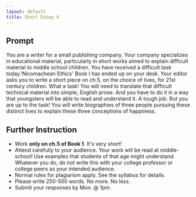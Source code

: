 ```yaml
---
layout: default
title: Short Essay 4
---
```



## Prompt 

You are a writer for a small publishing company. Your company specializes in educational material, particularly in short works aimed to explain difficult material to middle school children. You have received a difficult task today.'Nicomachean Ethics' Book I has ended up on your desk. Your editor asks you to write a short piece on ch.5, on the choice of lives, for 21st century children. What a task! You will need to translate that difficult technical material into simple, English prose. And you have to do it in a way that youngsters will be able to read and understand it. A tough job. But you are up to the task! You will write biographies of three people pursuing these distinct lives to explain these three conceptions of happiness.   


## Further Instruction 

+ Work **only on ch.5 of Book 1**. It's very short!
+ Attend carefully to your audience. Your work will be read at middle-school! Use examples that students of that age might understand. Whatever you do, do not write this with your college professor or college peers as your intended audience.
+ Normal rules for plagiarism apply. See the syllabus for details.
+ Please write 250-500 words. No more. No less. 
+ Submit your responses by Mon. @ 1pm.